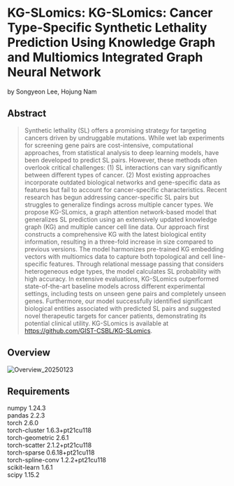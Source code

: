 # KG-SLomics: KG-SLomics: Cancer Type-Specific Synthetic Lethality Prediction Using Knowledge Graph and Multiomics Integrated Graph Neural Network

by Songyeon Lee, Hojung Nam

## Abstract
> Synthetic lethality (SL) offers a promising strategy for targeting cancers driven by undruggable mutations. While wet lab experiments for screening gene pairs are cost-intensive, computational approaches, from statistical analysis to deep learning models, have been developed to predict SL pairs. However, these methods often overlook critical challenges: (1) SL interactions can vary significantly between different types of cancer. (2) Most existing approaches incorporate outdated biological networks and gene-specific data as features but fail to account for cancer-specific characteristics. Recent research has begun addressing cancer-specific SL pairs but struggles to generalize findings across multiple cancer types.
We propose KG-SLomics, a graph attention network-based model that generalizes SL prediction using an extensively updated knowledge graph (KG) and multiple cancer cell line data. Our approach first constructs a comprehensive KG with the latest biological entity information, resulting in a three-fold increase in size compared to previous versions. The model harmonizes pre-trained KG embedding vectors with multiomics data to capture both topological and cell line-specific features. Through relational message passing that considers heterogeneous edge types, the model calculates SL probability with high accuracy. In extensive evaluations, KG-SLomics outperformed state-of-the-art baseline models across different experimental settings, including tests on unseen gene pairs and completely unseen genes. Furthermore, our model successfully identified significant biological entities associated with predicted SL pairs and suggested novel therapeutic targets for cancer patients, demonstrating its potential clinical utility.
KG-SLomics is available at https://github.com/GIST-CSBL/KG-SLomics.

## Overview
![Overview_20250123](https://github.com/user-attachments/assets/c2b70dec-dcff-4ff0-a68a-69591d21cfbc)

## Requirements
numpy                     1.24.3 <br/>
pandas                    2.2.3 <br/>
torch                     2.6.0 <br/>
torch-cluster             1.6.3+pt21cu118 <br/>
torch-geometric           2.6.1 <br/>
torch-scatter             2.1.2+pt21cu118 <br/>
torch-sparse              0.6.18+pt21cu118 <br/>
torch-spline-conv         1.2.2+pt21cu118 <br/>
scikit-learn              1.6.1 <br/>
scipy                     1.15.2 <br/>
